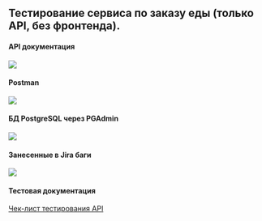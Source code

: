 <h2>Тестирование сервиса по заказу еды (только API, без фронтенда).</h2>

<h4>API документация</h4>
<img src="https://user-images.githubusercontent.com/109822424/184120982-a219a407-556e-4e30-8001-feea29257a4b.jpg" />

<h4>Postman</h4>
<img src="https://user-images.githubusercontent.com/109822424/184121172-7fac4bc7-72e6-48cd-8cab-a29b2c35a212.jpg" />

<h4>БД PostgreSQL через PGAdmin</h4>
<img src="https://user-images.githubusercontent.com/109822424/184121224-4edcb712-4619-49c2-add6-f9a048f51905.jpg" />

<h4>Занесенные в Jira баги</h4>
<img src="https://user-images.githubusercontent.com/109822424/184292998-4aaf77d6-f606-4cf3-98cf-fc89879d3153.jpg" />


<h4>Тестовая документация</h4>
<a href="https://docs.google.com/spreadsheets/d/1ph1ibNtdm5mFmrI3Aqgr-gLgrImBQLWxjncbuo7kj-A/edit?usp=sharing">Чек-лист тестирования API</a>
